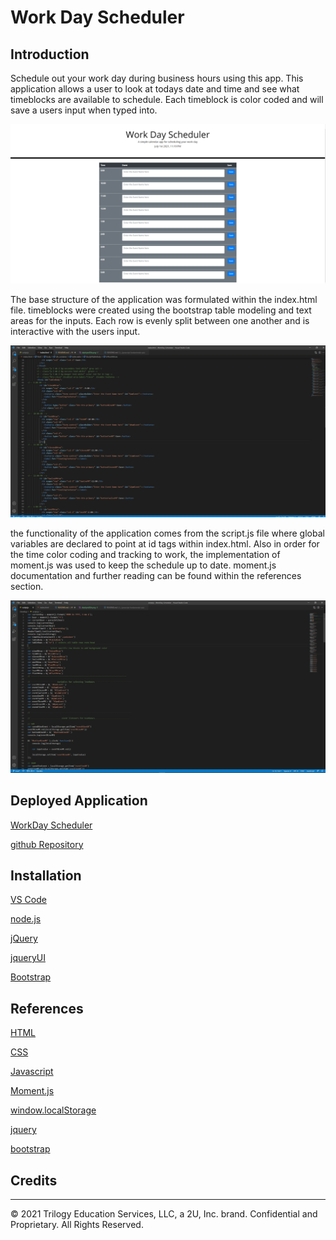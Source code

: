 # Work Day Scheduler

## Introduction 

Schedule out your work day during business hours using this app. This application allows a user to look at todays date and time and see what timeblocks are available to schedule. Each timeblock is color coded and will save a users input when typed into.

![Deployed application](assets\images\deployedSite.png)

The base structure of the application was formulated within the index.html file. timeblocks were created using the bootstrap table modeling and text areas for the inputs. Each row is evenly split between one another and is interactive with the users input.

![Index.html](assets\images\indexHMLsnap.png)

the functionality of the application comes from the script.js file where global variables are declared to point at id tags within index.html. Also in order for the time color coding and tracking to work, the implementation of moment.js was used to keep the schedule up to date. moment.js documentation and further reading can be found within the references section. 

![script.js](assets\images\scriptJSsnap.png)

## Deployed Application 

[WorkDay Scheduler](https://pn-barnes.github.io/WorkDay-Scheduler/)

[github Repository](https://github.com/PN-Barnes/WorkDay-Scheduler)

## Installation


[VS Code](https://code.visualstudio.com/)

[node.js](https://nodejs.org/en/)

[jQuery](https://code.jquery.com/)

[jqueryUI](https://jqueryui.com/)

[Bootstrap](https://getbootstrap.com/)

## References

[HTML](https://developer.mozilla.org/en-US/docs/Web/HTML)

[CSS](https://developer.mozilla.org/en-US/docs/Web/CSS)

[Javascript](https://developer.mozilla.org/en-US/docs/Web/JavaScript)

[Moment.js](https://momentjs.com/)

[window.localStorage](https://developer.mozilla.org/en-US/docs/Web/API/Window/localStorage)

[jquery](https://developer.mozilla.org/en-US/docs/Glossary/jQuery)

[bootstrap](https://getbootstrap.com/docs/5.0/getting-started/introduction/)

## Credits

- - -
© 2021 Trilogy Education Services, LLC, a 2U, Inc. brand. Confidential and Proprietary. All Rights Reserved.
